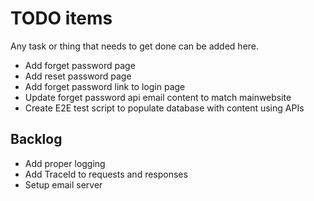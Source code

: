 # TODO items

Any task or thing that needs to get done can be added here.

* Add forget password page
* Add reset password page
* Add forget password link to login page
* Update forget password api email content to match mainwebsite
* Create E2E test script to populate database with content using APIs

## Backlog

* Add proper logging
* Add TraceId to requests and responses
* Setup email server